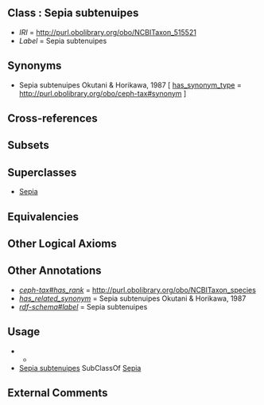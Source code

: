 
## Class : Sepia subtenuipes

 * *IRI* = http://purl.obolibrary.org/obo/NCBITaxon_515521
 * *Label* = Sepia subtenuipes

## Synonyms

 * Sepia subtenuipes Okutani & Horikawa, 1987 [ [has_synonym_type](../../pe/oboInOwl#hasSynonymType.md) = http://purl.obolibrary.org/obo/ceph-tax#synonym ]

## Cross-references


## Subsets


## Superclasses

 * [Sepia](../../NCBITaxon/09/NCBITaxon_6609.md)

## Equivalencies


## Other Logical Axioms


## Other Annotations

 * *[ceph-tax#has_rank](../../ceph-tax#has/nk/ceph-tax#has_rank.md)* = http://purl.obolibrary.org/obo/NCBITaxon_species
 * *[has_related_synonym](../../ym/oboInOwl#hasRelatedSynonym.md)* = Sepia subtenuipes Okutani & Horikawa, 1987
 * *[rdf-schema#label](../../el/rdf-schema#label.md)* = Sepia subtenuipes

## Usage

 * -
 * [Sepia subtenuipes](../../NCBITaxon/21/NCBITaxon_515521.md) SubClassOf [Sepia](../../NCBITaxon/09/NCBITaxon_6609.md)

## External Comments

